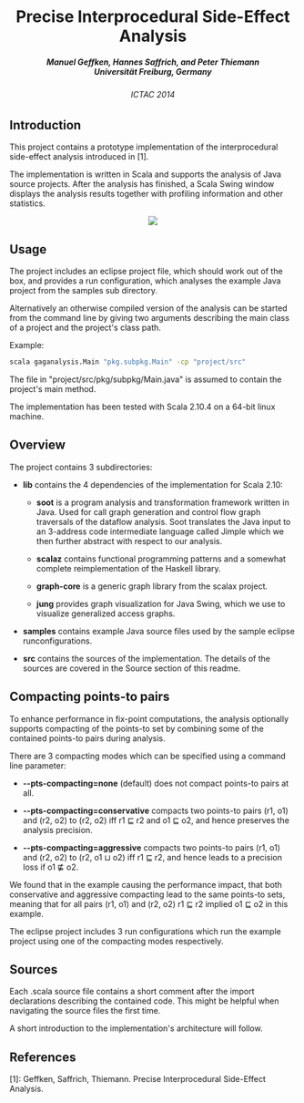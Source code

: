 <h1 align="center">Precise Interprocedural Side-Effect Analysis</h1>

<h5 align="center">Manuel Geffken, Hannes Saffrich, and Peter Thiemann<br>
Universität Freiburg, Germany</h5>

<h6 align="center">ICTAC 2014</h6>


## Introduction

This project contains a prototype implementation of the interprocedural
side-effect analysis introduced in [1].

The implementation is written in Scala and supports the analysis of Java source
projects. After the analysis has finished, a Scala Swing window displays the
analysis results together with profiling information and other statistics.

<center><img src="http://users.zankapfel.org/~stereoid/example_results.png"/></center>


## Usage

The project includes an eclipse project file, which should work out of the box,
and provides a run configuration, which analyses the example Java project from
the samples sub directory.

Alternatively an otherwise compiled version of the analysis can be started from
the command line by giving two arguments describing the main class of a project
and the project's class path.

Example:
``` bash
scala gaganalysis.Main "pkg.subpkg.Main" -cp "project/src"
```
The file in "project/src/pkg/subpkg/Main.java" is assumed to contain the project's
main method.

The implementation has been tested with Scala 2.10.4 on a 64-bit linux machine.


## Overview

The project contains 3 subdirectories:
  - **lib** contains the 4 dependencies of the implementation for Scala 2.10:
    - **soot** is a program analysis and transformation framework written in
      Java.  Used for call graph generation and control flow graph traversals of
      the dataflow analysis. Soot translates the Java input to an 3-address code
      intermediate language called Jimple which we then further abstract with
      respect to our analysis.

    - **scalaz** contains functional programming patterns and a somewhat
      complete reimplementation of the Haskell library.

    - **graph-core** is a generic graph library from the scalax project.

    - **jung** provides graph visualization for Java Swing, which we use to
      visualize generalized access graphs.

  - **samples** contains example Java source files used by the sample eclipse
    runconfigurations.

  - **src** contains the sources of the implementation. The details of the sources
    are covered in the Source section of this readme.


## Compacting points-to pairs

To enhance performance in fix-point computations, the analysis optionally supports
compacting of the points-to set by combining some of the contained points-to
pairs during analysis.

There are 3 compacting modes which can be specified using a command line
parameter:

- **--pts-compacting=none** (default) does not compact points-to pairs at all.

- **--pts-compacting=conservative** compacts two points-to pairs
(r1, o1) and (r2, o2) to (r2, o2) iff r1 ⊑ r2 and o1 ⊑ o2, and hence preserves
the analysis precision.

- **--pts-compacting=aggressive** compacts two points-to pairs
(r1, o1) and (r2, o2) to (r2, o1 ⊔ o2) iff r1 ⊑ r2, and hence leads to a
precision loss if o1 ⋢ o2.

We found that in the example causing the performance impact, that both
conservative and aggressive compacting lead to the same points-to sets, meaning that
for all pairs (r1, o1) and (r2, o2) r1 ⊑ r2 implied o1 ⊑ o2 in this example.

The eclipse project includes 3 run configurations which run the example project
using one of the compacting modes respectively.


## Sources

Each .scala source file contains a short comment after the import declarations
describing the contained code. This might be helpful when navigating the source
files the first time.

A short introduction to the implementation's architecture will follow.


## References

[1]: Geffken, Saffrich, Thiemann. Precise Interprocedural Side-Effect Analysis.

